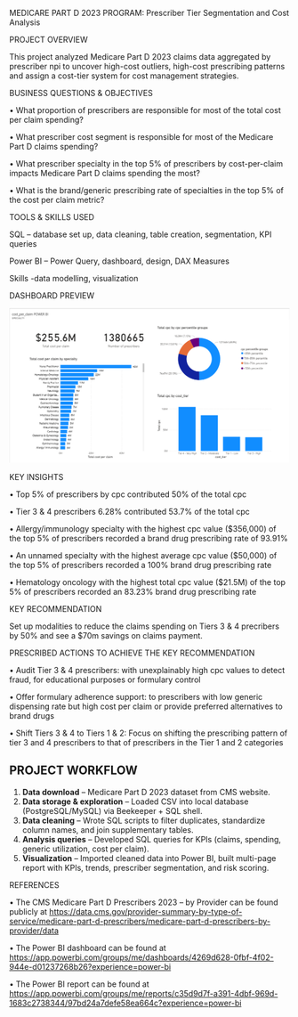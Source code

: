MEDICARE PART D 2023 PROGRAM: Prescriber Tier Segmentation and Cost Analysis



PROJECT OVERVIEW

This project analyzed Medicare Part D 2023 claims data aggregated by prescriber  npi to uncover high-cost outliers, high-cost prescribing patterns and assign a cost-tier system for cost management strategies.



BUSINESS QUESTIONS & OBJECTIVES

•	What proportion of prescribers are responsible for most of the total cost per claim spending?

•	What prescriber cost segment is responsible for most of the Medicare Part D claims spending?

•	What prescriber specialty in the top 5% of prescribers by cost-per-claim impacts Medicare Part D claims spending the most?

•	What is the brand/generic prescribing rate of specialties in the top 5% of the cost per claim metric?



TOOLS & SKILLS USED

SQL – database set up, data cleaning, table creation, segmentation, KPI queries

Power BI – Power Query, dashboard, design, DAX Measures

Skills -data modelling, visualization


DASHBOARD PREVIEW

![Dashboard Preview](images/Cost-per-claim-dashboard.png)






KEY INSIGHTS

•	Top 5% of prescribers by cpc contributed 50% of the total cpc 

•	Tier 3 & 4 prescribers 6.28% contributed 53.7% of the total cpc

•	Allergy/immunology specialty with the highest cpc value ($356,000) of the top 5% of prescribers recorded a brand drug prescribing rate of 93.91%

•	An unnamed specialty with the highest average cpc value ($50,000) of the top 5% of prescribers recorded a 100% brand drug prescribing rate

•	Hematology oncology with the highest total cpc value ($21.5M) of the top 5% of prescribers recorded an 83.23% brand drug prescribing rate




KEY RECOMMENDATION

Set up modalities to reduce the claims spending on Tiers 3 & 4 precribers by 50% and see a $70m savings on claims payment.



PRESCRIBED ACTIONS TO ACHIEVE THE KEY RECOMMENDATION

•	Audit Tier 3 & 4 prescribers: with unexplainably high cpc values to detect fraud, for educational purposes or formulary control

•	Offer formulary adherence support: to prescribers with low generic dispensing rate but high cost per claim or provide preferred alternatives to brand drugs

•	Shift Tiers 3 & 4 to Tiers 1 & 2: Focus on shifting the prescribing pattern of tier 3 and 4 prescribers to that of prescribers in the Tier 1 and 2 categories


## PROJECT WORKFLOW
1. **Data download** – Medicare Part D 2023 dataset from CMS website.  
2. **Data storage & exploration** – Loaded CSV into local database (PostgreSQL/MySQL) via Beekeeper + SQL shell.  
3. **Data cleaning** – Wrote SQL scripts to filter duplicates, standardize column names, and join supplementary tables.  
4. **Analysis queries** – Developed SQL queries for KPIs (claims, spending, generic utilization, cost per claim).  
5. **Visualization** – Imported cleaned data into Power BI, built multi-page report with KPIs, trends, prescriber segmentation, and risk scoring.  




REFERENCES

•	The CMS Medicare Part D Prescribers 2023 – by Provider can be found publicly at https://data.cms.gov/provider-summary-by-type-of-service/medicare-part-d-prescribers/medicare-part-d-prescribers-by-provider/data 

•	The Power BI dashboard can be found at https://app.powerbi.com/groups/me/dashboards/4269d628-0fbf-4f02-944e-d01237268b26?experience=power-bi

•	The Power BI report can be found at https://app.powerbi.com/groups/me/reports/c35d9d7f-a391-4dbf-969d-1683c2738344/97bd24a7defe58ea664c?experience=power-bi





















